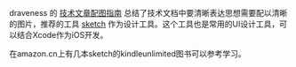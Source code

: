 
draveness 的 [技术文章配图指南](https://mp.weixin.qq.com/s/u6VwO2azScib8g8on6AAvA) 总结了技术文档中要清晰表达思想需要配以清晰的图片，推荐的工具 [sketch](https://www.sketch.com) 作为设计工具。这个工具也是常用的UI设计工具，可以结合Xcode作为iOS开发。

在amazon.cn上有几本sketch的kindleunlimited图书可以参考学习。